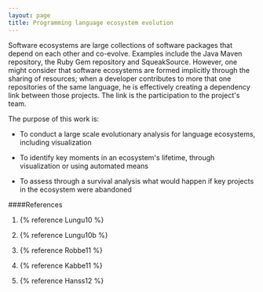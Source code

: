 ```yaml
---
layout: page
title: Programming language ecosystem evolution
---
```


Software ecosystems are large collections of software packages that depend on
each other and co-evolve. Examples include the Java Maven repository, the Ruby
Gem repository and SqueakSource. However, one might consider that software
ecosystems are formed implicitly through the sharing of resources; when a
developer contributes to more that one repositories of the same language, he is
effectively creating a dependency link between those projects. The link is the
participation to the project's team.

The purpose of this work is:

* To conduct a large scale evolutionary analysis for language ecosystems,
including visualization

* To identify key moments in an ecosystem's lifetime, through visualization
or using automated means

* To assess through a survival analysis what would happen if key projects
in the ecosystem were abandoned

####References

1. {% reference Lungu10 %}

2. {% reference Lungu10b %}

3. {% reference Robbe11 %}

4. {% reference Kabbe11 %}

5. {% reference Hanss12 %}

